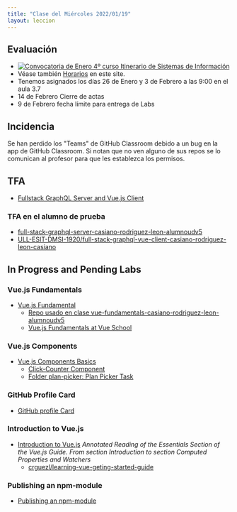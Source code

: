 ```yaml
---
title: "Clase del Miércoles 2022/01/19"
layout: leccion
---
```



## Evaluación

* [![Convocatoria de Enero 4º curso Itinerario de Sistemas de Información]({{site.baseurl}}/assets/images/calendario-de-examenes-4-sistemas-informacion-2122.png)](https://docs.google.com/document/d/1EWBw126xjajhrxd8VE7Syoatw-Kd79Rez8C57NhrTGc/edit)
* Véase también [Horarios]({{site.baseurl}}/timetables) en este site.
* Tenemos asignados los días 26 de Enero y 3 de Febrero a las 9:00 en el aula 3.7
* 14 de Febrero Cierre de actas
*  9 de Febrero fecha límite para entrega de Labs


## Incidencia

Se han perdido los "Teams" de GitHub Classroom debido a un bug en la app de GitHub Classroom.
Si notan que no ven alguno de sus repos se lo comunican al profesor para que les establezca los permisos.

## TFA

* [Fullstack GraphQL Server and Vue.js Client](https://github.com/crguezl/fullstack-graphql-vue)

### TFA en el alumno de prueba

* [full-stack-graphql-server-casiano-rodriguez-leon-alumnoudv5](https://github.com/ULL-ESIT-DMSI-1920/full-stack-graphql-server-casiano-rodriguez-leon-casiano)
* [ULL-ESIT-DMSI-1920/full-stack-graphql-vue-client-casiano-rodriguez-leon-casiano](https://github.com/ULL-ESIT-DMSI-1920/full-stack-graphql-vue-client-casiano-rodriguez-leon-casiano)

## In Progress and Pending Labs 

### Vue.js Fundamentals

* [Vue.js Fundamental](https://github.com/crguezl/vuejs-fundamentals)
   * [Repo usado en clase vue-fundamentals-casiano-rodriguez-leon-alumnoudv5](https://github.com/ULL-ESIT-DMSI-1920/vue-fundamentals-casiano-rodriguez-leon-alumnoudv5)
   * [Vue.js Fundamentals at Vue School](https://vueschool.io/courses/vuejs-fundamentals)

### Vue.js Components 

* [Vue.js Components Basics](https://github.com/crguezl/vuejs-components-basics-plan-picker-component) 
  * [Click-Counter Component](https://github.com/crguezl/vuejs-components-basics-plan-picker-component#folder-click-counter-click-counter-task)
  * [Folder plan-picker: Plan Picker Task](https://github.com/crguezl/vuejs-components-basics-plan-picker-component#folder-plan-picker-plan-picker-task)

### GitHub Profile Card 

* [GitHub profile Card](https://github.com/crguezl/vuejs-components-github-profile-card)


### Introduction to Vue.js

* [Introduction to Vue.js]({{site.baseurl}}/tema3-modelos-emergentes/practicas/vue-intro/)  *Annotated Reading of the Essentials Section of the Vue.js Guide. From section Introduction to section Computed Properties and Watchers*
  * [crguezl/learning-vue-geting-started-guide](https://github.com/crguezl/learning-vue-geting-started-guide)
 
### Publishing an npm-module

 * [Publishing an npm-module]({{site.baseurl}}//tema1-introduccion/practicas/npm-module/)